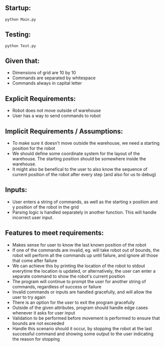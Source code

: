 ## Startup:
`python Main.py`

## Testing:
`python Test.py`

## Given that:
- Dimensions of grid are 10 by 10
- Commands are separated by whitespace
- Commands always in capital letter

## Explicit Requirements: 
- Robot does not move outside of warehouse
- User has a way to send commands to robot

## Implicit Requirements / Assumptions:
- To make sure it doesn't move outside the warehouse, we need a starting position for the robot
- We should define some coordinate system for the layout of the warehouse. The starting position should be somewhere inside the warehouse.
- It might also be benefical to the user to also know the sequence of current position of the robot after every step (and also for us to debug)

## Inputs:
- User enters a string of commands, as well as the starting x position and y position of the robot in the grid
- Parsing logic is handled separately in another function. This will handle incorrect user input.

## Features to meet requirements:
- Makes sense for user to know the last known position of the robot
- If one of the commands are invalid, eg. will take robot out of bounds, the robot will perform all the commands up until failure, and ignore all those that come after failure
- We can achieve this by printing the location of the robot to stdout everytime the location is updated, or alternatively, the user can enter a separate command to show the robot's current position
- The program will continue to prompt the user for another string of commands, regardless of success or failure
- Invalid commands or inputs are handled gracefully, and will allow the user to try again
- There is an option for the user to exit the program gracefully
- Outside of the given attributes, program should handle edge cases whenever it asks for user input
- Validation to be performed before movement is performed to ensure that bounds are not exceeded
- Handle this scenario should it occur, by stopping the robot at the last successful command and showing some output to the user indicating the reason for stopping

